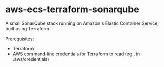 # aws-ecs-terraform-sonarqube
A small SonarQube stack running on Amazon's Elastic Container Service, built using Terraform

Prerequisites:

* Terraform
* AWS command-line credentials for Terraform to read (eg., in .aws/credentials)

